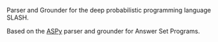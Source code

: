 Parser and Grounder for the deep probabilistic programming language SLASH.

Based on the [ASPy](https://github.com/pdeibert/ASPy) parser and grounder for Answer Set Programs.